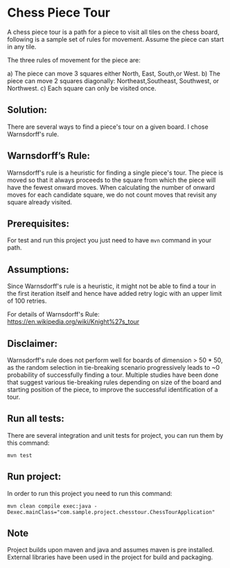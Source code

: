 # Chess Piece Tour

A chess piece tour is a path for a piece to visit all tiles on the chess board, following is a sample set of rules for movement. Assume the piece can start in any tile.

The three rules of movement for the piece are:

a) The piece can move 3 squares either North, East, South,or West.
b) The piece can move 2 squares diagonally: Northeast,Southeast, Southwest, or Northwest.
c) Each square can only be visited once.

## Solution:
There are several ways to find a piece's tour on a given board. I chose Warnsdorff's rule.

## Warnsdorff’s Rule:

Warnsdorff's rule is a heuristic for finding a single piece's tour. The piece is moved so that it always proceeds to the square from which the piece will have the fewest onward moves. When calculating the number of onward moves for each candidate square, we do not count moves that revisit any square already visited.


## Prerequisites:

For test and run this project you just need to have `mvn` command in your path.

## Assumptions:

Since Warnsdorff's rule is a heuristic, it might not be able to find a tour in the first iteration itself and hence have added retry logic with an upper limit of 100 retries.

For details of Warnsdorff's Rule: https://en.wikipedia.org/wiki/Knight%27s_tour

## Disclaimer:

Warnsdorff's rule does not perform well for boards of dimension > 50 * 50, as the random selection in tie-breaking scenario progressively leads to ~0 probability of successfully finding a tour. Multiple studies have been done that suggest various tie-breaking rules depending on size of the board and starting position of the piece, to improve the successful identification of a tour.

## Run all tests:

There are several integration and unit tests for project, you can run them by this command:

    mvn test

## Run project:

In order to run this project you need to run this command:

    mvn clean compile exec:java -Dexec.mainClass="com.sample.project.chesstour.ChessTourApplication"

## Note

Project builds upon maven and java and assumes maven is pre installed. External libraries have been used in the project for build and packaging.


